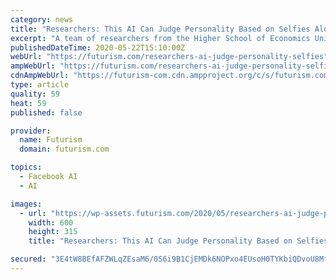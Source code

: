 ```yaml
---
category: news
title: "Researchers: This AI Can Judge Personality Based on Selfies Alone"
excerpt: "A team of researchers from the Higher School of Economics University and Open University in Moscow, Russia claim they have demonstrated that an artificial intelligence can make accurate personality ... Neural networks have generated some impressive results, but any research that draws self-serving conclusions — especially when they require ..."
publishedDateTime: 2020-05-22T15:10:00Z
webUrl: "https://futurism.com/researchers-ai-judge-personality-selfies"
ampWebUrl: "https://futurism.com/researchers-ai-judge-personality-selfies/amp"
cdnAmpWebUrl: "https://futurism-com.cdn.ampproject.org/c/s/futurism.com/researchers-ai-judge-personality-selfies/amp"
type: article
quality: 59
heat: 59
published: false

provider:
  name: Futurism
  domain: futurism.com

topics:
  - Facebook AI
  - AI

images:
  - url: "https://wp-assets.futurism.com/2020/05/researchers-ai-judge-personality-selfies-600x315.jpg"
    width: 600
    height: 315
    title: "Researchers: This AI Can Judge Personality Based on Selfies Alone"

secured: "3E4tW8BEfAFZWLqZEsaM6/0S6i9B1CjEMDk6NOPxo4EUsoH0TYKbiQDvoU8MfUk8j8GgyiVxFZLGUMiEamgCrsZ0PEtmCIS8C6S63x7LYtV9WrYt87avd5EJQj1LyhUvHefiXnoaDn/2Uv7CHjf6KB6zQJMl6UvAchxzIHUy/n+LyN72/r2zVR+K4IeulcGKHRUmqrJ1U7KIDn64iOjI20wv4v8SPsW6nWRV4b9mgRI8jZ1EbIdyY4WJdtDk+fC3haMDKn95bdoztXYdVCm6GBNg0eBtWwpL5g0ObKhmTWMzdYKdXd2CNmvGhHpMWJfwm49nTGxfh9KanGumwMm/2y6egCeXAccyXd78BhA+nH/up7MMMCCrtQy70S88iF/rggPP1u31uFjBczghTUjVuz0N5JKgC9VYtV9lObenJPQwxyD8OYkKPFubT+kL4W8M4kD63GQ05F/Og7jyhysDjHOM19tJLQ1IFU8drw48s0I=;VFIuvnRWtcGBscx2fRh5OA=="
---
```


